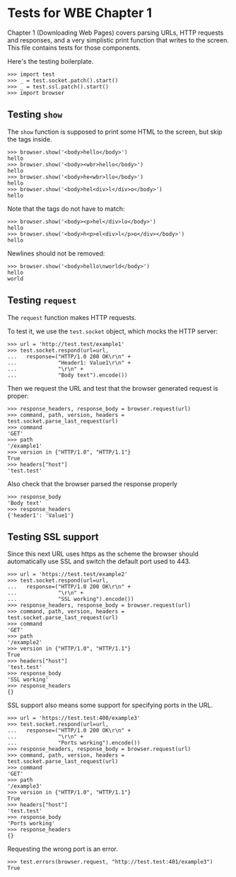 Tests for WBE Chapter 1
=======================

Chapter 1 (Downloading Web Pages) covers parsing URLs, HTTP requests
and responses, and a very simplistic print function that writes
to the screen. This file contains tests for those components.

Here's the testing boilerplate.

    >>> import test
    >>> _ = test.socket.patch().start()
    >>> _ = test.ssl.patch().start()
    >>> import browser
    

Testing `show`
--------------

The `show` function is supposed to print some HTML to the screen, but
skip the tags inside.

    >>> browser.show('<body>hello</body>')
    hello
    >>> browser.show('<body><wbr>hello</body>')
    hello
    >>> browser.show('<body>he<wbr>llo</body>')
    hello
    >>> browser.show('<body>hel<div>l</div>o</body>')
    hello

Note that the tags do not have to match:

    >>> browser.show('<body><p>hel</div>lo</body>')
    hello
    >>> browser.show('<body>h<p>el<div>l</p>o</div></body>')
    hello
    
Newlines should not be removed:

    >>> browser.show('<body>hello\nworld</body>')
    hello
    world

Testing `request`
-----------------

The `request` function makes HTTP requests.

To test it, we use the `test.socket` object, which mocks the HTTP server:

    >>> url = 'http://test.test/example1'
    >>> test.socket.respond(url=url,
    ...   response=("HTTP/1.0 200 OK\r\n" +
    ...             "Header1: Value1\r\n" + 
    ...             "\r\n" +
    ...             "Body text").encode())

Then we request the URL and test that the browser generated request is proper:

    >>> response_headers, response_body = browser.request(url)
    >>> command, path, version, headers = test.socket.parse_last_request(url)
    >>> command
    'GET'
    >>> path
    '/example1'
    >>> version in {"HTTP/1.0", "HTTP/1.1"}
    True
    >>> headers["host"]
    'test.test'
    
Also check that the browser parsed the response properly

    >>> response_body
    'Body text'
    >>> response_headers
    {'header1': 'Value1'}

Testing SSL support
-------------------

Since this next URL uses https as the scheme the browser should automatically use
  SSL and switch the default port used to 443.

    >>> url = 'https://test.test/example2'
    >>> test.socket.respond(url=url, 
    ...   response=("HTTP/1.0 200 OK\r\n" +
    ...             "\r\n" +
    ...             "SSL working").encode())
    >>> response_headers, response_body = browser.request(url)
    >>> command, path, version, headers = test.socket.parse_last_request(url)
    >>> command
    'GET'
    >>> path
    '/example2'
    >>> version in {"HTTP/1.0", "HTTP/1.1"}
    True
    >>> headers["host"]
    'test.test'
    >>> response_body
    'SSL working'
    >>> response_headers
    {}

SSL support also means some support for specifying ports in the URL.

    >>> url = 'https://test.test:400/example3'
    >>> test.socket.respond(url=url, 
    ...   response=("HTTP/1.0 200 OK\r\n" +
    ...             "\r\n" +
    ...             "Ports working").encode())
    >>> response_headers, response_body = browser.request(url)
    >>> command, path, version, headers = test.socket.parse_last_request(url)
    >>> command
    'GET'
    >>> path
    '/example3'
    >>> version in {"HTTP/1.0", "HTTP/1.1"}
    True
    >>> headers["host"]
    'test.test'
    >>> response_body
    'Ports working'
    >>> response_headers
    {}


Requesting the wrong port is an error.

    >>> test.errors(browser.request, "http://test.test:401/example3")
    True


